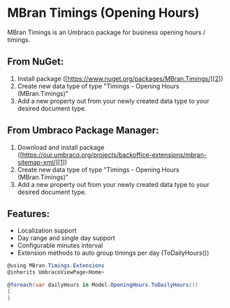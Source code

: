 # MBran Timings (Opening Hours)
MBran Timings is an Umbraco package for business opening hours / timings.

[1]: https://our.umbraco.org/projects/backoffice-extensions/mbran-sitemap-xml/ "Umbraco Package Link"
[2]: https://www.nuget.org/packages/MBran.Timings/ "NuGet Package Link"

## From NuGet:

1. Install package ([https://www.nuget.org/packages/MBran.Timings/][2])
2. Create new data type of type "Timings - Opening Hours (MBran.Timings)"
3. Add a new property out from your newly created data type to your desired document type.

## From Umbraco Package  Manager:

1. Download and install package ([https://our.umbraco.org/projects/backoffice-extensions/mbran-sitemap-xml/][1])
2. Create new data type of type "Timings - Opening Hours (MBran.Timings)"
3. Add a new property out from your newly created data type to your desired document type.

## Features:

* Localization support
* Day range and single day support
* Configurable minutes interval
* Extension methods to auto group timings per day (ToDailyHours())

```csharp
@using MBran.Timings.Extensions
@inherits UmbracoViewPage<Home>

@foreach(var dailyHours in Model.OpeningHours.ToDailyHours())
{
}
````
